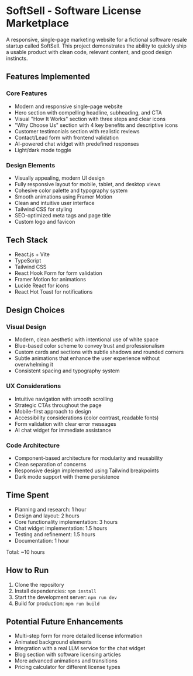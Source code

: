 # SoftSell - Software License Marketplace

A responsive, single-page marketing website for a fictional software resale startup called SoftSell. This project demonstrates the ability to quickly ship a usable product with clean code, relevant content, and good design instincts.

## Features Implemented

### Core Features
- Modern and responsive single-page website
- Hero section with compelling headline, subheading, and CTA
- Visual "How It Works" section with three steps and clear icons
- "Why Choose Us" section with 4 key benefits and descriptive icons
- Customer testimonials section with realistic reviews
- Contact/Lead form with frontend validation
- AI-powered chat widget with predefined responses
- Light/dark mode toggle

### Design Elements
- Visually appealing, modern UI design
- Fully responsive layout for mobile, tablet, and desktop views
- Cohesive color palette and typography system
- Smooth animations using Framer Motion
- Clean and intuitive user interface
- Tailwind CSS for styling
- SEO-optimized meta tags and page title
- Custom logo and favicon

## Tech Stack
- React.js + Vite
- TypeScript
- Tailwind CSS
- React Hook Form for form validation
- Framer Motion for animations
- Lucide React for icons
- React Hot Toast for notifications

## Design Choices

### Visual Design
- Modern, clean aesthetic with intentional use of white space
- Blue-based color scheme to convey trust and professionalism
- Custom cards and sections with subtle shadows and rounded corners
- Subtle animations that enhance the user experience without overwhelming it
- Consistent spacing and typography system

### UX Considerations
- Intuitive navigation with smooth scrolling
- Strategic CTAs throughout the page
- Mobile-first approach to design
- Accessibility considerations (color contrast, readable fonts)
- Form validation with clear error messages
- AI chat widget for immediate assistance

### Code Architecture
- Component-based architecture for modularity and reusability
- Clean separation of concerns
- Responsive design implemented using Tailwind breakpoints
- Dark mode support with theme persistence

## Time Spent
- Planning and research: 1 hour
- Design and layout: 2 hours
- Core functionality implementation: 3 hours
- Chat widget implementation: 1.5 hours
- Testing and refinement: 1.5 hours
- Documentation: 1 hour

Total: ~10 hours

## How to Run
1. Clone the repository
2. Install dependencies: `npm install`
3. Start the development server: `npm run dev`
4. Build for production: `npm run build`

## Potential Future Enhancements
- Multi-step form for more detailed license information
- Animated background elements
- Integration with a real LLM service for the chat widget
- Blog section with software licensing articles
- More advanced animations and transitions
- Pricing calculator for different license types